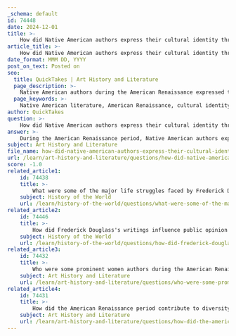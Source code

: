 ```yaml
---
_schema: default
id: 74448
date: 2024-12-01
title: >-
    How did Native American authors express their cultural identity through literature during the American Renaissance period?
article_title: >-
    How did Native American authors express their cultural identity through literature during the American Renaissance period?
date_format: MMM DD, YYYY
post_on_text: Posted on
seo:
  title: QuickTakes | Art History and Literature
  page_description: >-
    Native American authors during the American Renaissance expressed their cultural identity through literature by integrating oral traditions, personal experiences, and historical contexts, enriching American literature and addressing themes of identity, colonization, and social justice.
  page_keywords: >-
    Native American literature, American Renaissance, cultural identity, oral traditions, Leslie Marmon Silko, James Welch, Louise Erdrich, Gerald Vizenor, storytelling, poetry, Luci Tapahonso, Simon Ortiz, performance art, Hanay Geiogamah, colonization, identity, resistance, heritage, social justice
author: QuickTakes
question: >-
    How did Native American authors express their cultural identity through literature during the American Renaissance period?
answer: >-
    During the American Renaissance period, Native American authors expressed their cultural identity through literature by drawing upon their rich oral traditions, personal experiences, and the historical context of their communities. This period, particularly noted for its literary output from the late 1960s onwards, saw a significant increase in the production of works by Native American writers, often referred to as the Native American Renaissance.\n\nKey authors such as Leslie Marmon Silko, James Welch, Louise Erdrich, and Gerald Vizenor emerged during this time, contributing novels that explored themes of identity, heritage, and the impact of colonization. Their works often incorporated traditional storytelling techniques and motifs, blending contemporary narratives with Indigenous perspectives. For instance, Silko's novel "Ceremony" integrates Native American myths and rituals, reflecting the struggles and resilience of her people.\n\nPoetry also played a crucial role in expressing cultural identity, with poets like Luci Tapahonso and Simon Ortiz using their verses to convey the beauty and complexity of Native life. Their poetry often addresses themes of land, spirituality, and the connection to ancestors, serving as a means of cultural preservation and resistance against assimilation.\n\nTheatrical works, such as those by Hanay Geiogamah, further showcased Native American voices and experiences, providing a platform for performance that engaged audiences in discussions about identity and social justice.\n\nOverall, Native American authors during the American Renaissance utilized a diverse array of literary forms and styles to articulate their cultural identity, challenge stereotypes, and foster a deeper understanding of their histories and contemporary realities. This literary movement not only enriched American literature but also played a vital role in the broader discourse on race, identity, and the legacy of colonialism in the United States.
subject: Art History and Literature
file_name: how-did-native-american-authors-express-their-cultural-identity-through-literature-during-the-american-renaissance-period.md
url: /learn/art-history-and-literature/questions/how-did-native-american-authors-express-their-cultural-identity-through-literature-during-the-american-renaissance-period
score: -1.0
related_article1:
    id: 74438
    title: >-
        What were some of the major life struggles faced by Frederick Douglass?
    subject: History of the World
    url: /learn/history-of-the-world/questions/what-were-some-of-the-major-life-struggles-faced-by-frederick-douglass
related_article2:
    id: 74446
    title: >-
        How did Frederick Douglass's writings influence public opinion on slavery?
    subject: History of the World
    url: /learn/history-of-the-world/questions/how-did-frederick-douglasss-writings-influence-public-opinion-on-slavery
related_article3:
    id: 74432
    title: >-
        Who were some prominent women authors during the American Renaissance period?
    subject: Art History and Literature
    url: /learn/art-history-and-literature/questions/who-were-some-prominent-women-authors-during-the-american-renaissance-period
related_article4:
    id: 74431
    title: >-
        How did the American Renaissance period contribute to diversity in literary forms and styles?
    subject: Art History and Literature
    url: /learn/art-history-and-literature/questions/how-did-the-american-renaissance-period-contribute-to-diversity-in-literary-forms-and-styles
---
```


&nbsp;